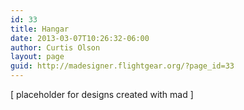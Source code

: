 ```yaml
---
id: 33
title: Hangar
date: 2013-03-07T10:26:32-06:00
author: Curtis Olson
layout: page
guid: http://madesigner.flightgear.org/?page_id=33
---
```


[ placeholder for designs created with mad ]